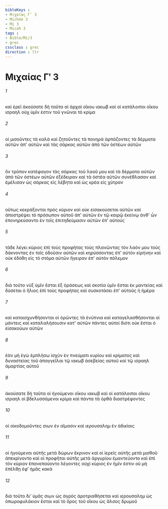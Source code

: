 ```yaml
---
bibleKeys : 
- Μιχαίας Γʹ 3
- Michée 3
- Mi 3
- Micah 3
tags : 
- Bible/Mi/3
- grec
cssclass : grec
direction : ltr
---
```


# Μιχαίας Γʹ 3

###### 1
καὶ ἐρεῖ ἀκούσατε δὴ ταῦτα αἱ ἀρχαὶ οἴκου ιακωβ καὶ οἱ κατάλοιποι οἴκου ισραηλ οὐχ ὑμῖν ἐστιν τοῦ γνῶναι τὸ κρίμα
###### 2
οἱ μισοῦντες τὰ καλὰ καὶ ζητοῦντες τὰ πονηρά ἁρπάζοντες τὰ δέρματα αὐτῶν ἀπ' αὐτῶν καὶ τὰς σάρκας αὐτῶν ἀπὸ τῶν ὀστέων αὐτῶν
###### 3
ὃν τρόπον κατέφαγον τὰς σάρκας τοῦ λαοῦ μου καὶ τὰ δέρματα αὐτῶν ἀπὸ τῶν ὀστέων αὐτῶν ἐξέδειραν καὶ τὰ ὀστέα αὐτῶν συνέθλασαν καὶ ἐμέλισαν ὡς σάρκας εἰς λέβητα καὶ ὡς κρέα εἰς χύτραν
###### 4
οὕτως κεκράξονται πρὸς κύριον καὶ οὐκ εἰσακούσεται αὐτῶν καὶ ἀποστρέψει τὸ πρόσωπον αὐτοῦ ἀπ' αὐτῶν ἐν τῷ καιρῷ ἐκείνῳ ἀνθ' ὧν ἐπονηρεύσαντο ἐν τοῖς ἐπιτηδεύμασιν αὐτῶν ἐπ' αὐτούς
###### 5
τάδε λέγει κύριος ἐπὶ τοὺς προφήτας τοὺς πλανῶντας τὸν λαόν μου τοὺς δάκνοντας ἐν τοῖς ὀδοῦσιν αὐτῶν καὶ κηρύσσοντας ἐπ' αὐτὸν εἰρήνην καὶ οὐκ ἐδόθη εἰς τὸ στόμα αὐτῶν ἤγειραν ἐπ' αὐτὸν πόλεμον
###### 6
διὰ τοῦτο νὺξ ὑμῖν ἔσται ἐξ ὁράσεως καὶ σκοτία ὑμῖν ἔσται ἐκ μαντείας καὶ δύσεται ὁ ἥλιος ἐπὶ τοὺς προφήτας καὶ συσκοτάσει ἐπ' αὐτοὺς ἡ ἡμέρα
###### 7
καὶ καταισχυνθήσονται οἱ ὁρῶντες τὰ ἐνύπνια καὶ καταγελασθήσονται οἱ μάντεις καὶ καταλαλήσουσιν κατ' αὐτῶν πάντες αὐτοί διότι οὐκ ἔσται ὁ εἰσακούων αὐτῶν
###### 8
ἐὰν μὴ ἐγὼ ἐμπλήσω ἰσχὺν ἐν πνεύματι κυρίου καὶ κρίματος καὶ δυναστείας τοῦ ἀπαγγεῖλαι τῷ ιακωβ ἀσεβείας αὐτοῦ καὶ τῷ ισραηλ ἁμαρτίας αὐτοῦ
###### 9
ἀκούσατε δὴ ταῦτα οἱ ἡγούμενοι οἴκου ιακωβ καὶ οἱ κατάλοιποι οἴκου ισραηλ οἱ βδελυσσόμενοι κρίμα καὶ πάντα τὰ ὀρθὰ διαστρέφοντες
###### 10
οἱ οἰκοδομοῦντες σιων ἐν αἵμασιν καὶ ιερουσαλημ ἐν ἀδικίαις
###### 11
οἱ ἡγούμενοι αὐτῆς μετὰ δώρων ἔκρινον καὶ οἱ ἱερεῖς αὐτῆς μετὰ μισθοῦ ἀπεκρίνοντο καὶ οἱ προφῆται αὐτῆς μετὰ ἀργυρίου ἐμαντεύοντο καὶ ἐπὶ τὸν κύριον ἐπανεπαύοντο λέγοντες οὐχὶ κύριος ἐν ἡμῖν ἐστιν οὐ μὴ ἐπέλθῃ ἐφ' ἡμᾶς κακά
###### 12
διὰ τοῦτο δι' ὑμᾶς σιων ὡς ἀγρὸς ἀροτριαθήσεται καὶ ιερουσαλημ ὡς ὀπωροφυλάκιον ἔσται καὶ τὸ ὄρος τοῦ οἴκου ὡς ἄλσος δρυμοῦ
